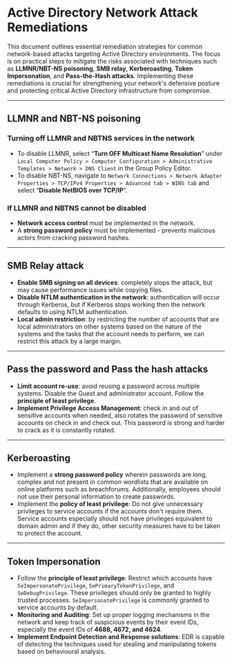 # Active Directory Network Attack Remediations

This document outlines essential remediation strategies for common network-based attacks targeting Active Directory environments. The focus is on practical steps to mitigate the risks associated with techniques such as **LLMNR/NBT-NS poisoning**, **SMB relay**, **Kerberoasting**, **Token Impersonation**, and **Pass-the-Hash attacks**. Implementing these remediations is crucial for strengthening your network's defensive posture and protecting critical Active Directory infrastructure from compromise.

---

## LLMNR and NBT-NS poisoning

### Turning off LLMNR and NBTNS services in the network

* To disable LLMNR, select “**Turn OFF Multicast Name Resolution**” under `Local Computer Policy > Computer Configuration > Administrative Templates > Network > DNS Client` in the Group Policy Editor.
* To disable NBT-NS, navigate to `Network Connections > Network Adapter Properties > TCP/IPv4 Properties > Advanced tab > WINS tab` and select “**Disable NetBIOS over TCP/IP**”.

### If LLMNR and NBTNS cannot be disabled

* **Network access control** must be implemented in the network.
* A **strong password policy** must be implemented - prevents malicious actors from cracking password hashes.

---

## SMB Relay attack

* **Enable SMB signing on all devices**: completely stops the attack, but may cause performance issues while copying files.
* **Disable NTLM authentication in the network**: authentication will occur through Kerberos, but if Kerberos stops working then the network defaults to using NTLM authentication.
* **Local admin restriction**: by restricting the number of accounts that are local administrators on other systems based on the nature of the systems and the tasks that the account needs to perform, we can restrict this attack by a large margin.

---

## Pass the password and Pass the hash attacks

* **Limit account re-use**: avoid reusing a password across multiple systems. Disable the Guest and administrator account. Follow the **principle of least privilege**.
* **Implement Privilege Access Management**: check in and out of sensitive accounts when needed, also rotates the password of sensitive accounts on check in and check out. This password is strong and harder to crack as it is constantly rotated.

---

## Kerberoasting

* Implement a **strong password policy** wherein passwords are long, complex and not present in common wordlists that are available on online platforms such as breachforums. Additionally, employees should not use their personal information to create passwords.
* Implement the **policy of least privilege**: Do not give unnecessary privileges to service accounts if the accounts don't require them. Service accounts especially should not have privileges equivalent to domain admin and if they do, other security measures have to be taken to protect the account.

---

## Token Impersonation

* Follow the **principle of least privilege**: Restrict which accounts have `SeImpersonatePrivilege`, `SePrimaryTokenPrivilege`, and `SeDebugPrivilege`. These privileges should only be granted to highly trusted processes. `SeImpersonatePrivilege` is commonly granted to service accounts by default.
* **Monitoring and Auditing**: Set up proper logging mechanisms in the network and keep track of suspicious events by their event IDs, especially the event IDs of **4688, 4672, and 4624**.
* **Implement Endpoint Detection and Response solutions**: EDR is capable of detecting the techniques used for stealing and manipulating tokens based on behavioural analysis.
